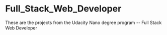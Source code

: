 # Full_Stack_Web_Developer
These are the projects from the Udacity Nano degree program -- Full Stack Web Developer
